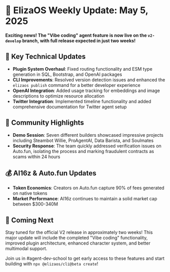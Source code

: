 # 🚀 ElizaOS Weekly Update: May 5, 2025

**Exciting news! The "Vibe coding" agent feature is now live on the `v2-develop` branch, with full release expected in just two weeks!**

## 🔧 Key Technical Updates
- **Plugin System Overhaul**: Fixed routing functionality and ESM type generation in SQL, Bootstrap, and OpenAI packages
- **CLI Improvements**: Resolved version detection issues and enhanced the `elizaos publish` command for a better developer experience
- **OpenAI Integration**: Added usage tracking for embeddings and image descriptions to optimize resource allocation
- **Twitter Integration**: Implemented timeline functionality and added comprehensive documentation for Twitter agent setup

## 👥 Community Highlights
- **Demo Session**: Seven different builders showcased impressive projects including Steambot Willie, ProAgentAI, Data Barista, and Soulmates
- **Security Response**: The team quickly addressed verification issues on Auto.fun, isolating the process and marking fraudulent contracts as scams within 24 hours

## 💰 AI16z & Auto.fun Updates
- **Token Economics**: Creators on Auto.fun capture 90% of fees generated on native tokens
- **Market Performance**: AI16z continues to maintain a solid market cap between $300-340M

## 🔮 Coming Next
Stay tuned for the official V2 release in approximately two weeks! This major update will include the completed "Vibe coding" functionality, improved plugin architecture, enhanced character system, and better multimodal support.

Join us in #agent-dev-school to get early access to these features and start building with `npx @elizaos/cli@beta create`!